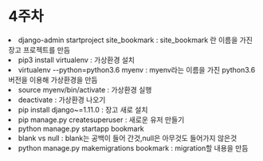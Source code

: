 # 4주차

<li> django-admin startproject site_bookmark : site_bookmark 란 이름을 가진 장고 프로젝트를 만듬
<li> pip3 install virtualenv : 가상환경 설치
<li> virtualenv --python=python3.6 myenv : myenv라는 이름을 가진 python3.6버전을 이용해 가상환경을 만듬
<li> source myenv/bin/activate : 가상환경 실행
<li> deactivate : 가상환경 나오기
<li> pip install django~=1.11.0 : 장고 새로 설치
<li> pip manage.py createsuperuser : 새로운 유저 만들기
<li> python manage.py startapp bookmark
<li> blank vs null : blank는 공백이 들어 간것,null은 아무것도 들어가지 않은것 
<li> python manage.py makemigrations bookmark : migration할 내용을 만듬